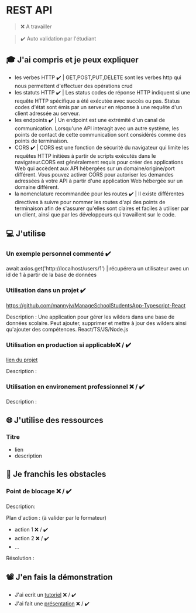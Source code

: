 # REST API

> ❌ A travailler

> ✔️ Auto validation par l'étudiant

## 🎓 J'ai compris et je peux expliquer

- les verbes HTTP ✔️ | GET,POST,PUT,DELETE sont les verbes http qui nous permettent d'effectuer des opérations crud
- les statuts HTTP ✔️ | Les status codes de réponse HTTP indiquent si une requête HTTP spécifique a été exécutée avec succès ou pas. Status codes d'état sont émis par un serveur en réponse à une requête d'un client adressée au serveur.
- les endpoints ✔️ | Un endpoint est une extrémité d'un canal de communication. Lorsqu'une API interagit avec un autre système, les points de contact de cette communication sont considérés comme des points de terminaison.
- CORS ✔️ | CORS est une fonction de sécurité du navigateur qui limite les requêtes HTTP initiées à partir de scripts exécutés dans le navigateur.CORS est généralement requis pour créer des applications Web qui accèdent aux API hébergées sur un domaine/origine/port différent. Vous pouvez activer CORS pour autoriser les demandes adressées à votre API à partir d'une application Web hébergée sur un domaine différent.
- la nomenclature recommandée pour les routes ✔️ | Il existe différentes directives à suivre pour nommer les routes d'api des points de terminaison afin de s'assurer qu'elles sont claires et faciles à utiliser par un client, ainsi que par les développeurs qui travaillent sur le code.

## 💻 J'utilise

### Un exemple personnel commenté ✔️

await axios.get('http://localhost/users/1') | récupérera un utilisateur avec un id de 1 à partir de la base de données

### Utilisation dans un projet ✔️

https://github.com/mannyjv/ManageSchoolStudentsApp-Typescript-React

Description : Une application pour gérer les wilders dans une base de données scolaire. Peut ajouter, supprimer et mettre à jour des wilders ainsi qu'ajouter des compétences. React/TS/JS/Node.js

### Utilisation en production si applicable❌ / ✔️

[lien du projet](...)

Description :

### Utilisation en environement professionnel ❌ / ✔️

Description :

## 🌐 J'utilise des ressources

### Titre

- lien
- description

## 🚧 Je franchis les obstacles

### Point de blocage ❌ / ✔️

Description:

Plan d'action : (à valider par le formateur)

- action 1 ❌ / ✔️
- action 2 ❌ / ✔️
- ...

Résolution :

## 📽️ J'en fais la démonstration

- J'ai ecrit un [tutoriel](...) ❌ / ✔️
- J'ai fait une [présentation](...) ❌ / ✔️
